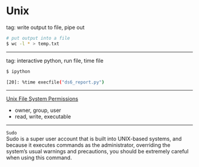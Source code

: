 # Unix

tag:  write output to file, pipe out
```bash
# put output into a file
$ wc -l * > temp.txt
```

---
tag:  interactive python, run file, time file
```bash
$ ipython

[20]: %time execfile("ds6_report.py")
```

---

[Unix File System Permissions](https://en.wikipedia.org/wiki/File_system_permissions)  
 * owner, group, user
 * read, write, executable
 
---

`Sudo`  
Sudo is a super user account that is built into UNIX-based systems, and because it executes commands as the administrator, overriding the system’s usual warnings and precautions, you should be extremely careful when using this command.
